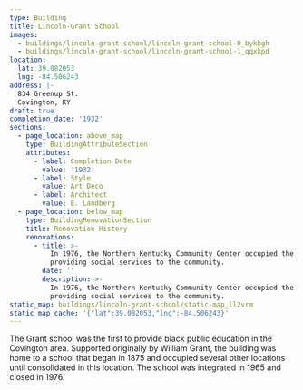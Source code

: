 ```yaml
---
type: Building
title: Lincoln-Grant School
images:
  - buildings/lincoln-grant-school/lincoln-grant-school-0_bykhgh
  - buildings/lincoln-grant-school/lincoln-grant-school-1_qqxkpd
location:
  lat: 39.082053
  lng: -84.506243
address: |-
  834 Greenup St.
  Covington, KY
draft: true
completion_date: '1932'
sections:
  - page_location: above_map
    type: BuildingAttributeSection
    attributes:
      - label: Completion Date
        value: '1932'
      - label: Style
        value: Art Deco
      - label: Architect
        value: E. Landberg
  - page_location: below_map
    type: BuildingRenovationSection
    title: Renovation History
    renovations:
      - title: >-
          In 1976, the Northern Kentucky Community Center occupied the building
          providing social services to the community.
        date: ''
        description: >-
          In 1976, the Northern Kentucky Community Center occupied the building
          providing social services to the community.
static_map: buildings/lincoln-grant-school/static-map_ll2vrm
static_map_cache: '{"lat":39.082053,"lng":-84.506243}'
---
```


The Grant school was the first to provide black public education in the Covington area. Supported originally by William Grant, the building was home to a school that began in 1875 and occupied several other locations until consolidated in this location. The school was integrated in 1965 and closed in 1976.
